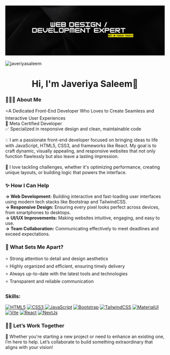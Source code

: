 ![logo](https://github.com/JaveriyaSaleem/JaveriyaSaleem/blob/main/people%20per%20hour's.png)
<p align="left"> <img src="https://komarev.com/ghpvc/?username=javeriyasaleem&label=Profile%20views&color=0e75b6&style=flat" alt="javeriyasaleem" /> </p>
<h1 align="center">Hi, I'm Javeriya Saleem🙌</h1>
<h3 align="left">🙋🏻‍♀️ About Me</h3>
⭐A Dedicated Front-End Developer Who Loves to Create Seamless and Interactive User Experiences </br>
🥇 Meta Certified Developer </br>
<!-- ✅ 1+ years of experience in modern web development  </br>  -->
✅ Specialized in responsive design and clean, maintainable code </br>
</br>
💡 I am a passionate front-end developer focused on bringing ideas to life with JavaScript, HTML5, CSS3, and frameworks like React. My goal is to craft dynamic, visually appealing, and responsive websites that not only function flawlessly but also leave a lasting impression. </br>
</br>
🌟 I love tackling challenges, whether it's optimizing performance, creating unique layouts, or building logic that powers the interface. </br>
<h3>✨ How I Can Help </h3>
<strong>→ Web Development:</strong> Building interactive and fast-loading user interfaces using modern tech stacks like Bootstrap and TailwindCSS. </br>
<strong>→ Responsive Design:</strong> Ensuring every pixel looks perfect across devices, from smartphones to desktops. </br>
<strong>→ UI/UX Improvements:</strong> Making websites intuitive, engaging, and easy to use. </br>
<strong>→ Team Collaboration:</strong> Communicating effectively to meet deadlines and exceed expectations. </br>
<h3>🚀 What Sets Me Apart? </h3>
⭐ Strong attention to detail and design aesthetics </br>
⭐ Highly organized and efficient, ensuring timely delivery </br>
⭐ Always up-to-date with the latest tools and technologies </br>
⭐ Transparent and reliable communication </br>
<h3 align="left">Skills:</h3>
<p align="left">
  <!--   html  -->
<a href="https://developer.mozilla.org/en-US/docs/Glossary/HTML5" target="_blank" rel="noreferrer"><img src="https://raw.githubusercontent.com/danielcranney/readme-generator/main/public/icons/skills/html5-colored.svg" width="36" height="36" alt="HTML5" /></a>
  <!--   css  -->
<a href="https://www.w3.org/TR/CSS/#css" target="_blank" rel="noreferrer"><img src="https://raw.githubusercontent.com/danielcranney/readme-generator/main/public/icons/skills/css3-colored.svg" width="36" height="36" alt="CSS3" /> </a>
<!--   js  -->
<a href="https://developer.mozilla.org/en-US/docs/Web/ython" target="_blank" rel="noreferrer"><img src="https://raw.githubusercontent.com/danielcranney/readme-generator/main/public/icons/skills/javascript-colored.svg" width="36" height="36" alt="JavaScript" /></a>
<!--   bootstrap  -->
<a href="https://uiwjs.github.io/bootstrap-icons/index.html" target="_blank" rel="noreferrer"><img src="https://v5.getbootstrap.com/docs/5.0/assets/brand/bootstrap-logo-shadow.png" width="46" height="36" alt="Bootstrap" /></a>
<!--   tailwind  -->
<a href="https://tailwindcss.com/" target="_blank" rel="noreferrer"><img src="https://raw.githubusercontent.com/danielcranney/readme-generator/main/public/icons/skills/tailwindcss-colored.svg" width="36" height="36" alt="TailwindCSS" /></a> 
  <!--   material ui -->
<a href="https://mui.com/core/" target="_blank" rel="noreferrer"><img src="https://mui.com/static/logo.svg" width="36" height="36" alt="MaterialUI" /></a> 
<!-- vite    -->
  <a href="https://vitejs.dev/" target="_blank" rel="noreferrer"><img src="https://raw.githubusercontent.com/danielcranney/readme-generator/main/public/icons/skills/vite-colored.svg" width="36" height="36" alt="Vite" /></a>
<!--   react  -->
  <a href="https://reactjs.org/" target="_blank" rel="noreferrer"><img src="https://raw.githubusercontent.com/danielcranney/readme-generator/main/public/icons/skills/react-colored.svg" width="36" height="36" alt="React" /></a>
<!--   next js  -->
  <a href="https://nextjs.org/docs" target="_blank" rel="noreferrer"><img src="https://raw.githubusercontent.com/danielcranney/readme-generator/main/public/icons/skills/nextjs-colored.svg" width="36" height="36" alt="NextJs" /></a>
</p>
<h3>👨‍💻 Let’s Work Together </h3>
📍 Whether you're starting a new project or need to enhance an existing one, I’m here to help. Let’s collaborate to build something extraordinary that aligns with your vision!



